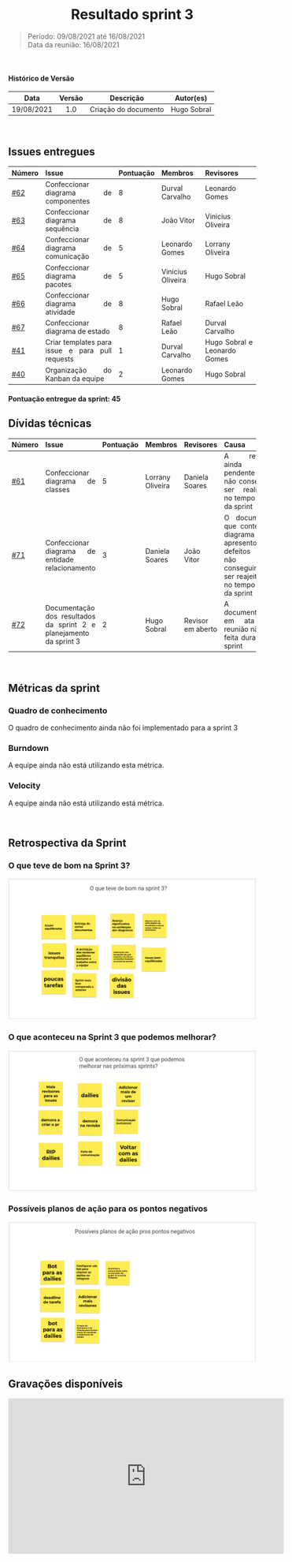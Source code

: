 # <center> Resultado sprint 3
> Período: 09/08/2021 até 16/08/2021  
> Data da reunião: 16/08/2021

<br/>

<div align="justify">

#### Histórico de Versão

|    Data    | Versão |      Descrição       |     Autor(es)     |
| :--------: | :----: | :------------------: | :---------------: |
| 19/08/2021 |  1.0   | Criação do documento | Hugo Sobral |

<br/>

## Issues entregues
| Número | Issue | Pontuação | Membros | Revisores |
| -- | -- | -- | -- | -- | 
| [#62](https://github.com/UnBArqDsw2021-1/2021.1_G01_Animalesco_docs/issues/62) | Confeccionar diagrama de componentes | 8 | Durval Carvalho | Leonardo Gomes |
| [#63](https://github.com/UnBArqDsw2021-1/2021.1_G01_Animalesco_docs/issues/63) | Confeccionar diagrama de sequência | 8 | João Vitor | Vinicius Oliveira |
| [#64](https://github.com/UnBArqDsw2021-1/2021.1_G01_Animalesco_docs/issues/64) | Confeccionar diagrama de comunicação | 5 | Leonardo Gomes | Lorrany Oliveira |
| [#65](https://github.com/UnBArqDsw2021-1/2021.1_G01_Animalesco_docs/issues/65) | Confeccionar diagrama de pacotes | 5 | Vinicius Oliveira | Hugo Sobral |
| [#66](https://github.com/UnBArqDsw2021-1/2021.1_G01_Animalesco_docs/issues/66) | Confeccionar diagrama de atividade | 8 | Hugo Sobral | Rafael Leão |
| [#67](https://github.com/UnBArqDsw2021-1/2021.1_G01_Animalesco_docs/issues/67) | Confeccionar diagrama de estado | 8 | Rafael Leão | Durval Carvalho |
| [#41](https://github.com/UnBArqDsw2021-1/2021.1_G01_Animalesco_docs/issues/41) | Criar templates para issue e para pull requests  | 1 | Durval Carvalho | Hugo Sobral e Leonardo Gomes |
| [#40](https://github.com/UnBArqDsw2021-1/2021.1_G01_Animalesco_docs/issues/40) | Organização do Kanban da equipe  | 2 | Leonardo Gomes | Hugo Sobral |


#### Pontuação entregue da sprint: 45


## Dívidas técnicas

| Número | Issue | Pontuação | Membros | Revisores | Causa |
| -- | -- | -- | -- | -- | -- | 
| [#61](https://github.com/UnBArqDsw2021-1/2021.1_G01_Animalesco_docs/issues/61) | Confeccionar diagrama de classes | 5 | Lorrany Oliveira | Daniela Soares | A revisão ainda está pendente e não conseguiu ser realizada no tempo hábil da sprint |
| [#71](https://github.com/UnBArqDsw2021-1/2021.1_G01_Animalesco_docs/issues/71) | Confeccionar diagrama de entidade relacionamento | 3 | Daniela Soares | João Vitor | O documento que contem o diagrama apresentou defeitos que não conseguiram ser reajeitados no tempo hábil da sprint |
| [#72](https://github.com/UnBArqDsw2021-1/2021.1_G01_Animalesco_docs/issues/72) | Documentação dos resultados da sprint 2 e planejamento da sprint 3 | 2 | Hugo Sobral | Revisor em aberto | A documentação em ata de reunião não foi feita durante a sprint |


<br />

## Métricas da sprint

### Quadro de conhecimento
O quadro de conhecimento ainda não foi implementado para a sprint 3

### Burndown
A equipe ainda não está utilizando esta métrica.

### Velocity
A equipe ainda não está utilizando está métrica.

<br />

## Retrospectiva da Sprint

### O que teve de bom na Sprint 3?

<img src='https://github.com/UnBArqDsw2021-1/2021.1_G01_Animalesco_docs/blob/4cf174dfa244118c5a3e88ce409a78b825f080cc/docs/assets/sprints/retrospectiva_positiva_sprint3.png'>

### O que aconteceu na Sprint 3 que podemos melhorar?

<img src='https://github.com/UnBArqDsw2021-1/2021.1_G01_Animalesco_docs/blob/4cf174dfa244118c5a3e88ce409a78b825f080cc/docs/assets/sprints/retrospectiva_negativa_sprint3.png'>

### Possíveis planos de ação para os pontos negativos

<img src='https://github.com/UnBArqDsw2021-1/2021.1_G01_Animalesco_docs/blob/4cf174dfa244118c5a3e88ce409a78b825f080cc/docs/assets/sprints/retrospectiva_melhoria_sprint3.png'>


<br />

## Gravações disponíveis

<iframe width="560" height="315" src="https://www.youtube.com/embed/Ad1iMet6RxM" title="YouTube video player" frameborder="0" allow="accelerometer; autoplay; clipboard-write; encrypted-media; gyroscope; picture-in-picture" allowfullscreen></iframe>

</div>
